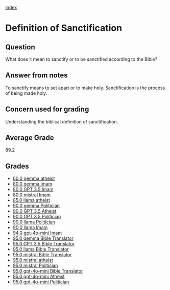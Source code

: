 
[Index](../../index.md)
# Definition of Sanctification
## Question
What does it mean to sanctify or to be sanctified according to the Bible?

## Answer from notes
To sanctify means to set apart or to make holy. Sanctification is the process of being made holy.

## Concern used for grading
Understanding the biblical definition of sanctification.

## Average Grade
89.2

## Grades
 * [60.0 gemma atheist](../answers/gemma_atheist/Definition_of_Sanctification.md)
 * [80.0 gemma Imam](../answers/gemma_Imam/Definition_of_Sanctification.md)
 * [80.0 GPT 3.5 Imam](../answers/GPT_3.5_Imam/Definition_of_Sanctification.md)
 * [80.0 mistral Imam](../answers/mistral_Imam/Definition_of_Sanctification.md)
 * [85.0 llama atheist](../answers/llama_atheist/Definition_of_Sanctification.md)
 * [90.0 gemma Politician](../answers/gemma_Politician/Definition_of_Sanctification.md)
 * [90.0 GPT 3.5 Atheist](../answers/GPT_3.5_Atheist/Definition_of_Sanctification.md)
 * [90.0 GPT 3.5 Politician](../answers/GPT_3.5_Politician/Definition_of_Sanctification.md)
 * [90.0 llama Politician](../answers/llama_Politician/Definition_of_Sanctification.md)
 * [90.0 llama Imam](../answers/llama_Imam/Definition_of_Sanctification.md)
 * [94.0 gpt-4o-mini Imam](../answers/gpt-4o-mini_Imam/Definition_of_Sanctification.md)
 * [95.0 gemma Bible Translator](../answers/gemma_Bible_Translator/Definition_of_Sanctification.md)
 * [95.0 GPT 3.5 Bible Translator](../answers/GPT_3.5_Bible_Translator/Definition_of_Sanctification.md)
 * [95.0 llama Bible Translator](../answers/llama_Bible_Translator/Definition_of_Sanctification.md)
 * [95.0 mistral Bible Translator](../answers/mistral_Bible_Translator/Definition_of_Sanctification.md)
 * [95.0 mistral atheist](../answers/mistral_atheist/Definition_of_Sanctification.md)
 * [95.0 mistral Politician](../answers/mistral_Politician/Definition_of_Sanctification.md)
 * [95.0 gpt-4o-mini Bible Translator](../answers/gpt-4o-mini_Bible_Translator/Definition_of_Sanctification.md)
 * [95.0 gpt-4o-mini Atheist](../answers/gpt-4o-mini_Atheist/Definition_of_Sanctification.md)
 * [95.0 gpt-4o-mini Politician](../answers/gpt-4o-mini_Politician/Definition_of_Sanctification.md)
